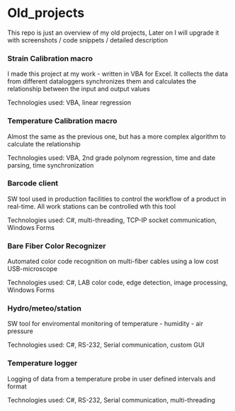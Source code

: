 # Old_projects

This repo is just an overview of my old projects, Later on I will upgrade it with screenshots / code snippets / detailed description

### Strain Calibration macro
I made this project at my work - written in VBA for Excel. It collects the data from different dataloggers synchronizes them and
calculates the relationship between the input and output values

Technologies used: VBA, linear regression

### Temperature Calibration macro
Almost the same as the previous one, but has a more complex algorithm to calculate the relationship

Technologies used: VBA, 2nd grade polynom regression, time and date parsing, time synchronization

### Barcode client
SW tool used in production facilities to control the workflow of a product in real-time. All work stations can be controlled wth this tool

Technologies used: C#, multi-threading, TCP-IP socket communication, Windows Forms

### Bare Fiber Color Recognizer
Automated color code recognition on multi-fiber cables using a low cost USB-microscope

Technologies used: C#, LAB color code, edge detection, image processing, Windows Forms

### Hydro/meteo/station
SW tool for enviromental monitoring of temperature - humidity - air pressure

Technologies used: C#, RS-232, Serial communication, custom GUI

### Temperature logger
Logging of data from a temperature probe in user defined intervals and format

Technologies used: C#, RS-232, Serial communication, multi-threading

